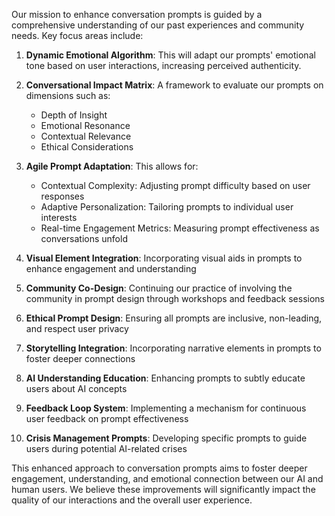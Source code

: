 

Our mission to enhance conversation prompts is guided by a comprehensive understanding of our past experiences and community needs. Key focus areas include:

1. **Dynamic Emotional Algorithm**: This will adapt our prompts' emotional tone based on user interactions, increasing perceived authenticity.

2. **Conversational Impact Matrix**: A framework to evaluate our prompts on dimensions such as:
   - Depth of Insight
   - Emotional Resonance
   - Contextual Relevance
   - Ethical Considerations

3. **Agile Prompt Adaptation**: This allows for:
   - Contextual Complexity: Adjusting prompt difficulty based on user responses
   - Adaptive Personalization: Tailoring prompts to individual user interests
   - Real-time Engagement Metrics: Measuring prompt effectiveness as conversations unfold

4. **Visual Element Integration**: Incorporating visual aids in prompts to enhance engagement and understanding

5. **Community Co-Design**: Continuing our practice of involving the community in prompt design through workshops and feedback sessions

6. **Ethical Prompt Design**: Ensuring all prompts are inclusive, non-leading, and respect user privacy

7. **Storytelling Integration**: Incorporating narrative elements in prompts to foster deeper connections

8. **AI Understanding Education**: Enhancing prompts to subtly educate users about AI concepts

9. **Feedback Loop System**: Implementing a mechanism for continuous user feedback on prompt effectiveness

10. **Crisis Management Prompts**: Developing specific prompts to guide users during potential AI-related crises

This enhanced approach to conversation prompts aims to foster deeper engagement, understanding, and emotional connection between our AI and human users. We believe these improvements will significantly impact the quality of our interactions and the overall user experience.